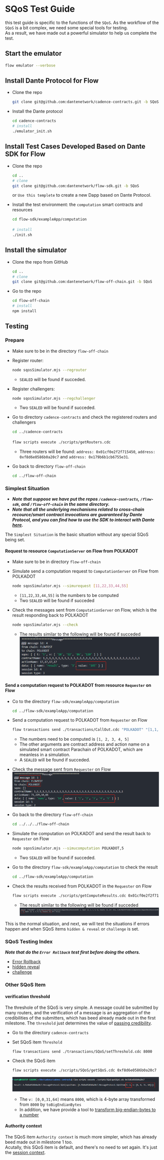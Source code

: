# SQoS Test Guide

this test guide is specific to the functions of the `SQoS`. As the workflow of the `SQoS` is a bit complex, we need some special tools for testing.  
As a result, we have made out a powerful simulator to help us complete the test.  

## Start the emulator

```sh
flow emulator --verbose
```

## Install Dante Protocol for Flow

- Clone the repo

    ```sh
    git clone git@github.com:dantenetwork/cadence-contracts.git -b SQoS
    ```

- Install the Dante protocol

    ```sh
    cd cadence-contracts
    # install
    ./emulator_init.sh
    ```

## Install Test Cases Developed Based on Dante SDK for Flow

- Clone the repo

    ```sh
    cd ..
    # clone
    git clone git@github.com:dantenetwork/flow-sdk.git -b SQoS
    ```

    or `Use this templete` to create a new Dapp based on Dante Protocol.

- Install the test environment: the `computation` smart contracts and resources

    ```sh
    cd flow-sdk/exampleApp/computation

    # install
    ./init.sh
    ```

## Install the simulator

- Clone the repo from GitHub

    ```sh
    cd ..
    # clone
    git clone git@github.com:dantenetwork/flow-off-chain.git -b SQoS
    ```

- Go to the repo

    ```sh
    cd flow-off-chain
    # install
    npm install
    ```

## Testing
### **Prepare**

- Make sure to be in the directory `flow-off-chain`
- Register router:  

    ```sh
    node sqosSimulator.mjs --regrouter
    ```

    - `SEALED` will be found if succeded.
- Register challengers:

    ```sh
    node sqosSimulator.mjs --regchallenger
    ```

    - Two `SEALED` will be found if succeded.

- Go to directory `cadence-contracts` and check the registered routers and challengers

    ```sh
    cd ../cadence-contracts

    flow scripts execute ./scripts/getRouters.cdc
    ```

    - Three routers will be found: `address: 0x01cf0e2f2f715450`, `address: 0xf8d6e0586b0a20c7` and `address: 0x179b6b1cb6755e31`.  

- Go back to directory `flow-off-chain`
    ```sh
    cd ../flow-off-chain
    ```

### **Simplest Situation**

- ***Note that suppose we have put the repos `/cadence-contracts`, `/flow-sdk`, and `/flow-off-chain` in the same directory.***  
- ***Note that all the underlying mechanisms related to cross-chain recource/smart contract invocations are guaranteed by Dante Protocol, and you can find how to use the SDK to interact with Dante [here](https://github.com/dantenetwork/flow-sdk/blob/SQoS/exampleApp/computation/contracts/Cocomputation.cdc).***

The `Simplest Situation` is the basic situation without any special SQoS being set.

#### **Request to resource `ComputationServer` on Flow from POLKADOT**
- Make sure to be in directory `flow-off-chain`
- Simulate send a computation request to `ComputationServer` on Flow from POLKADOT

    ```sh
    node sqosSimulator.mjs --simurequest [11,22,33,44,55]
    ```

    - `[11,22,33,44,55]` is the numbers to be computed
    - Two `SEALED` will be found if succeded
- Check the messages sent from `ComputationServer` on Flow, which is the result responding back to POLKADOT

    ```sh
    node sqosSimulator.mjs --check
    ```

    - The results similar to the following will be found if succeded
    ![img](./imgs/normal-request.png)

#### **Send a computation request to POLKADOT from resource `Requester` on Flow**

- Co to the directory `flow-sdk/exampleApp/computation`

    ```sh
    cd ../flow-sdk/exampleApp/computation
    ```

- Send a computation request to POLKADOT from `Requester` on Flow

    ```sh
    flow transactions send ./transactions/CallOut.cdc "POLKADOT" "[1,1,1,1,1,1,1,1,1,1,1,1,1,1,1,1,1,1,1,1,1,1,1,1,1,1,1,1,1,1,1,1]" "[71, 229, 10, 66]" '[1, 2, 3, 4, 5]' --signer emulator-Alice
    ```

    - The numbers need to be computed is `[1, 2, 3, 4, 5]`
    - The other arguments are contract address and action name on a simulated smart contract Parachain of POLKADOT, which are meanless in a simulation.
    - A `SEALED` will be found if succeded.

- Check the message sent from `Requester` on Flow  
    ![img](./imgs/normal-computation-flow.png)  

- Go back to the directory `flow-off-chain`

    ```sh
    cd ../../../flow-off-chain
    ```

- Simulate the computation on POLKADOT and send the result back to `Requester` on Flow

    ```sh
    node sqosSimulator.mjs --simucomputation POLKADOT,5
    ```

    - Two `SEALED` will be found if succeded.  

- Go to the directory `flow-sdk/exampleApp/computation` to check the result

    ```sh
    cd ../flow-sdk/exampleApp/computation
    ```

- Check the results received from POLKADOT in the `Requester` on Flow

    ```sh
    flow scripts execute ./scripts/getComputeResults.cdc 0x01cf0e2f2f715450
    ```

    - The result similar to the following will be found if succeded   
    ![img](./imgs/normal-computation-result.png)  

This is the normal situation, and next, we will test the situations if errors happen and when SQoS items `hidden & reveal` or `challenge` is set.

### **SQoS Testing Index**

***Note that do the `Error Rollback` test first before doing the others.***

- [Error Rollback](./error-rollback.md)
- [hidden reveal](./hidden-reveal.md)
- [challenge](./challenge.md)

### **Other SQoS Item**
#### **verification threshold**

The threshole of the SQoS is very simple. A message could be submitted by many routers, and the verification of a message is an aggregation of the credibilities of the submitters, which has beed already made out in the first milestone. The `threshold` just determines the value of [passing credibility](../../contracts/ReceivedMessageContract.cdc#L630).

- Go to the directory `cadence-contracts`  
- Set SQoS item `Threshold`
    
    ```sh
    flow transactions send ./transactions/SQoS/setThreshold.cdc 8000
    ```

- Check the SQoS item

    ```sh
    flow scripts execute ./scripts/SQoS/getSQoS.cdc 0xf8d6e0586b0a20c7
    ```

    ![img](./imgs/threshold.png)  

    - The `v: [0,0,31,64]` means `8000`, which is 4-byte array transformed from `8000` by `toBigEndianBytes`
    - In addition, we have provide a tool to [transform big-endian-bytes to a number](../../contracts/MessageProtocol.cdc#L564)

#### **Authority context**

The SQoS item `Authority context` is much more simpler, which has already beed made out in milestone 1 too.  
Acutally, this SQoS item is default, and there's no need to set again. It's just the [session context](https://github.com/dantenetwork/flow-sdk/tree/SQoS#high-level-api).  
